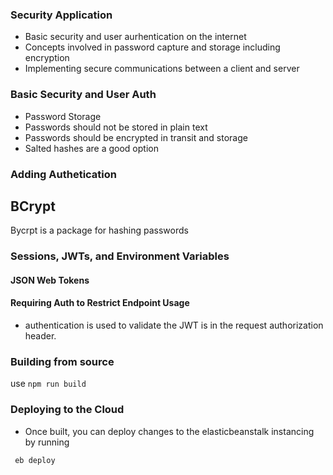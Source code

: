 ### Security Application

- Basic security and user aurhentication on the internet
- Concepts involved in password capture and storage including encryption
- Implementing secure communications between a client and server


### Basic Security and User Auth

- Password Storage 
- Passwords should not be stored in plain text
- Passwords should be encrypted in transit and storage
- Salted hashes are a good option

### Adding Authetication

## BCrypt 

Bycrpt is a package for hashing passwords

### Sessions, JWTs, and Environment Variables

#### JSON Web Tokens

#### Requiring Auth to Restrict Endpoint Usage

- authentication is used to validate the JWT is in the request authorization header.

### Building from source

use ``` npm run build ```

### Deploying to the Cloud 

- Once built, you can deploy changes to the elasticbeanstalk instancing by running 

``` eb deploy```
